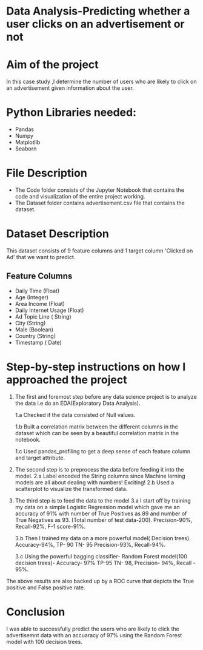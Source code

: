 # Data Analysis-Predicting whether a user clicks on an advertisement or not

# Aim of the project
In this case study ,I determine the number of users who are likely to click on an advertisement given information about the user.

# Python Libraries needed:
* Pandas
* Numpy
* Matplotlib
* Seaborn

# File Description
* The Code folder consists of the Jupyter Notebook that contains the code and visualization of the entire project working.
* The Dataset folder contains advertisement.csv file that contains the dataset.


# Dataset Description
This dataset consists of 9 feature columns and 1 target column 'Clicked on Ad' that we want to predict.
## Feature Columns
* Daily Time (Float)
* Age (Integer)
* Area Income (Float)
* Daily Internet Usage (Float)
* Ad Topic Line ( String)
* City (String)
* Male (Boolean)
* Country (String)
* Timestamp ( Date)

# Step-by-step instructions on how I approached the project
1. The first and foremost step before any data science project is to analyze the data i.e do an EDA(Exploratory Data Analysis).

    1.a  Checked if the data consisted of Null values.
  
    1.b  Built a correlation matrix between the different columns in the dataset which can be seen by a beautiful correlation matrix in          the notebook.
  
    1.c Used pandas_profiling to get a deep sense of each feature column and target attribute.
  
2.  The second step is to preprocess the data before feeding it into the model.
    2.a Label encoded the String columns since Machine lerning models are all about dealing with numbers! Exciting!
    2.b Used a scatterplot to visualize the transformed data.
3.  The third step is to feed the data to the model
    3.a I start off by training my data on a simple Logistic Regression model which gave me an accuracy of 91% with number of True    Positives as 89 and number of True Negatives as 93. (Total number of test data-200). Precision-90%, Recall-92%, F-1 score-91%.
  
    3.b Then I trained my data on a more powerful model( Decision trees). Accuracy-94%, TP- 90 TN- 95 Precision-93%, Recall-94%.
  
    3.c Using the powerful bagging classifier- Random Forest model(100 decision trees)- Accuracy- 97% TP-95 TN- 98, Precision- 94%,   Recall - 95%.
  
The above results are also backed up by a ROC curve that depicts the True positive and False positive rate.

# Conclusion
I was able to successfully predict the users who are likely to click the advertisemnt data with an accuaracy of 97% using the Random Forest model with 100 decision trees.


  
  
